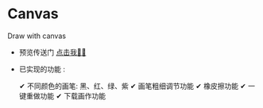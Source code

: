 # Canvas
Draw with canvas
- 预览传送门 [点击我🐱‍🏍](https://dylanchen08.github.io/Canvas/)
- 已实现的功能 :

    ✔ 不同颜色的画笔: 黑、红、绿、紫
    ✔ 画笔粗细调节功能
    ✔ 橡皮擦功能
    ✔ 一键重做功能
    ✔ 下载画作功能

